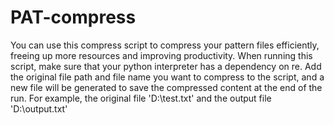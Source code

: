 # PAT-compress
You can use this compress script to compress your pattern files efficiently, freeing up more resources and improving productivity. When running this script, make sure that your python interpreter has a dependency on re.
Add the original file path and file name you want to compress to the script, and a new file will be generated to save the compressed content at the end of the run. For example, the original file 'D:\\test.txt' and the output file 'D:\\output.txt'
